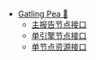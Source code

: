 * [Gatling Pea 🐡](zh-cn/pea/README.md)
  * [主报告节点接口](zh-cn/pea/api/reporter.md)
  * [单引擎节点接口](zh-cn/pea/api/gatling.md)
  * [单节点资源接口](zh-cn/pea/api/resource.md)
